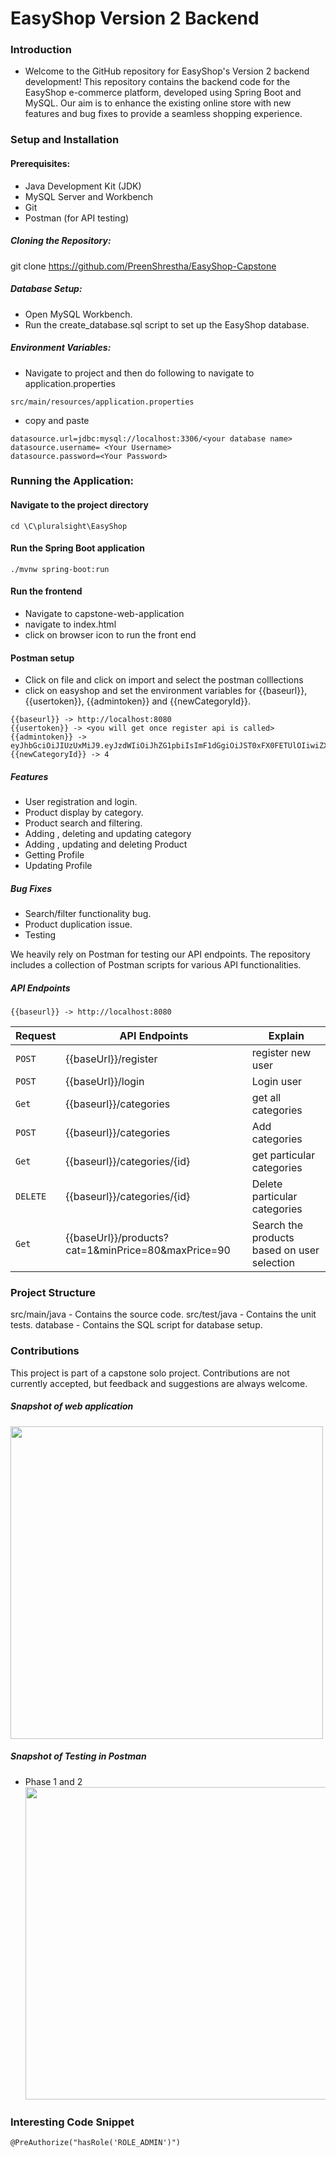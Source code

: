 # EasyShop Version 2 Backend
### Introduction
- Welcome to the GitHub repository for EasyShop's Version 2 backend development! This repository contains the backend code for the EasyShop e-commerce platform, developed using Spring Boot and MySQL. Our aim is to enhance the existing online store with new features and bug fixes to provide a seamless shopping experience.

### Setup and Installation
#### Prerequisites:

- Java Development Kit (JDK)
- MySQL Server and Workbench
- Git
- Postman (for API testing)



##### Cloning the Repository:

git clone https://github.com/PreenShrestha/EasyShop-Capstone



##### Database Setup:

- Open MySQL Workbench.
- Run the create_database.sql script to set up the EasyShop database.

##### Environment Variables:
- Navigate to project and then do following to navigate to application.properties
```
src/main/resources/application.properties
```

- copy and paste
```
datasource.url=jdbc:mysql://localhost:3306/<your database name>
datasource.username= <Your Username>
datasource.password=<Your Password>
```



### Running the Application:

#### Navigate to the project directory
```
cd \C\pluralsight\EasyShop
```


#### Run the Spring Boot application
```
./mvnw spring-boot:run
```
#### Run the frontend
- Navigate to capstone-web-application
- navigate to index.html
- click on browser icon to run the front end

#### Postman setup
- Click on file and click on import and select the postman colllections
- click on easyshop and set the environment variables for {{baseurl}}, {{usertoken}}, {{admintoken}} and {{newCategoryId}}.
```
{{baseurl}} -> http://localhost:8080
{{usertoken}} -> <you will get once register api is called>
{{admintoken}} -> eyJhbGciOiJIUzUxMiJ9.eyJzdWIiOiJhZG1pbiIsImF1dGgiOiJST0xFX0FETUlOIiwiZXhwIjoxNzA0MzE0NzA2fQ.ajc0jILxYKSt4_LgWgtyLykXXRIdVzG9MT0rHeT6t0FhThDDOSPr4Wmq2GWwM013dDM8d_fn2azH9WmD5nOY5g
{{newCategoryId}} -> 4
```



##### Features
- User registration and login.
- Product display by category.
- Product search and filtering.
- Adding , deleting and updating category
- Adding , updating and deleting Product
- Getting Profile
- Updating Profile



##### Bug Fixes
- Search/filter functionality bug.
- Product duplication issue.
- Testing


We heavily rely on Postman for testing our API endpoints. The repository includes a collection of Postman scripts for various API functionalities.

##### API Endpoints

```
{{baseurl}} -> http://localhost:8080
```

| Request    | API Endpoints                                        | Explain            |
| ---------- | ----------------------------------                   | --------           |
| ```POST``` | {{baseUrl}}/register                                 | register new user  |
| ```POST``` | {{baseUrl}}/login                                    |  Login user        |
| ```Get ``` | {{baseurl}}/categories                               | get all categories |
| ```POST``` | {{baseurl}}/categories                               | Add categories     |
| ```Get ``` | {{baseurl}}/categories/{id}                          | get particular categories |
|```DELETE```| {{baseurl}}/categories/{id}                          | Delete particular categories |
| ```Get ``` |  {{baseUrl}}/products?cat=1&minPrice=80&maxPrice=90  | Search the products based on user selection | 


### Project Structure
src/main/java - Contains the source code.
src/test/java - Contains the unit tests.
database - Contains the SQL script for database setup.



### Contributions
This project is part of a capstone solo project. Contributions are not currently accepted, but feedback and suggestions are always welcome.


##### Snapshot of web application
<img src="https://github.com/Shankarmagar/EasyShop/blob/main/screenshots/Screenshot%202024-01-05%20at%201.27.07%E2%80%AFAM.png" width= 500px height= 500px>

##### Snapshot of Testing in Postman
- Phase 1 and 2
  <img src= "https://github.com/Shankarmagar/EasyShop/blob/main/screenshots/Screenshot%202024-01-05%20at%201.32.18%E2%80%AFAM.png" width= 500px height= 500px>





### Interesting Code Snippet

```
@PreAuthorize("hasRole('ROLE_ADMIN')")
```
